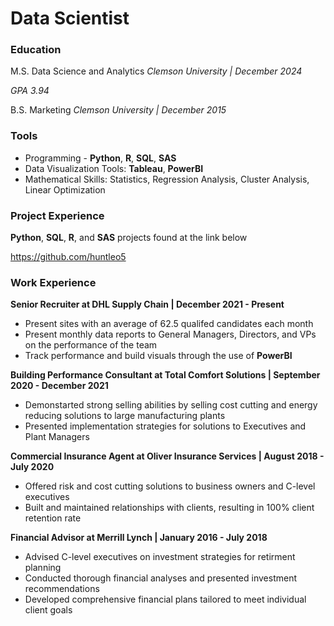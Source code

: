 # Data Scientist

### Education
M.S. Data Science and Analytics
*Clemson University | December 2024*

*GPA 3.94*

B.S. Marketing
*Clemson University | December 2015*

### Tools
* Programming - **Python**, **R**, **SQL**, **SAS**
* Data Visualization Tools: **Tableau**, **PowerBI**
* Mathematical Skills: Statistics, Regression Analysis, Cluster Analysis, Linear Optimization

### Project Experience
**Python**, **SQL**, **R**, and **SAS** projects found at the link below

https://github.com/huntleo5

### Work Experience                                                                           
**Senior Recruiter at DHL Supply Chain                   |                    December 2021 - Present**
* Present sites with an average of 62.5 qualifed candidates each month
* Present monthly data reports to General Managers, Directors, and VPs on the performance of the team
* Track performance and build visuals through the use of **PowerBI**

**Building Performance Consultant at Total Comfort Solutions        |         September 2020 - December 2021**
* Demonstarted strong selling abilities by selling cost cutting and energy reducing solutions to large manufacturing plants
* Presented implementation strategies for solutions to Executives and Plant Managers

**Commercial Insurance Agent at Oliver Insurance Services        |            August 2018 - July 2020**
* Offered risk and cost cutting solutions to business owners and C-level executives
* Built and maintained relationships with clients, resulting in 100% client retention rate

**Financial Advisor at Merrill Lynch                    |                     January 2016 - July 2018**
* Advised C-level executives on investment strategies for retirment planning
* Conducted thorough financial analyses and presented investment recommendations
* Developed comprehensive financial plans tailored to meet individual client goals


